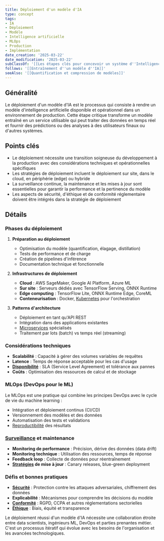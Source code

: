 ```yaml
---
title: Déploiement d'un modèle d'IA
type: concept
tags:
- IA
- Déploiement
- Modèle
- Intelligence artificielle
- MLOps
- Production
- Implémentation
date_creation: '2025-03-22'
date_modification: '2025-03-22'
subClassOf: '[[Les étapes clés pour concevoir un système d''Intelligence Artificielle]]'
follows: '[[Entraînement d''un modèle d''IA]]'
seeAlso: '[[Quantification et compression de modèles]]'
---
```

## Généralité

Le déploiement d'un modèle d'IA est le processus qui consiste à rendre un modèle d'intelligence artificielle disponible et opérationnel dans un environnement de production. Cette étape critique transforme un modèle entraîné en un service utilisable qui peut traiter des données en temps réel et fournir des prédictions ou des analyses à des utilisateurs finaux ou d'autres systèmes.

## Points clés

- Le déploiement nécessite une transition soigneuse du développement à la production avec des considérations techniques et opérationnelles spécifiques
- Les stratégies de déploiement incluent le déploiement sur site, dans le cloud, en périphérie (edge) ou hybride
- La surveillance continue, la maintenance et les mises à jour sont essentielles pour garantir la performance et la pertinence du modèle
- Les aspects de sécurité, d'éthique et de conformité réglementaire doivent être intégrés dans la stratégie de déploiement

## Détails

### Phases du déploiement

1. **Préparation au déploiement**
   - Optimisation du modèle (quantification, élagage, distillation)
   - Tests de performance et de charge
   - Création de pipelines d'inférence
   - Documentation technique et fonctionnelle

2. **Infrastructures de déploiement**
   - **Cloud** : AWS SageMaker, Google AI Platform, Azure ML
   - **Sur site** : Serveurs dédiés avec TensorFlow Serving, ONNX Runtime
   - **Edge computing** : TensorFlow Lite, ONNX Runtime Edge, CoreML
   - **Conteneurisation** : Docker, [Kubernetes](https://fr.wikipedia.org/wiki/Kubernetes) pour l'orchestration

3. **Patterns d'architecture**
   - Déploiement en tant qu'API REST
   - Intégration dans des applications existantes
   - [Microservices](https://fr.wikipedia.org/wiki/Microservices) spécialisés
   - Traitement par lots (batch) vs temps réel (streaming)

### Considérations techniques

- **Scalabilité** : Capacité à gérer des volumes variables de requêtes
- **Latence** : Temps de réponse acceptable pour les cas d'usage
- **[Disponibilité](https://fr.wikipedia.org/wiki/Disponibilité)** : SLA (Service Level Agreement) et tolérance aux pannes
- **Coûts** : Optimisation des ressources de calcul et de stockage

### MLOps (DevOps pour le ML)

Le MLOps est une pratique qui combine les principes DevOps avec le cycle de vie du machine learning :

- Intégration et déploiement continus (CI/CD)
- Versionnement des modèles et des données
- Automatisation des tests et validations
- [Reproductibilité](https://fr.wikipedia.org/wiki/Reproductibilité) des résultats

### [Surveillance](https://fr.wikipedia.org/wiki/Surveillance) et maintenance

- **Monitoring de performance** : Précision, dérive des données (data drift)
- **Monitoring technique** : Utilisation des ressources, temps de réponse
- **Feedback loop** : Collecte de données pour réentraînement
- **[Stratégies](https://fr.wikipedia.org/wiki/Stratégies) de mise à jour** : Canary releases, blue-green deployment

### Défis et bonnes pratiques

- **[Sécurité](https://fr.wikipedia.org/wiki/Sécurité)** : Protection contre les attaques adversariales, chiffrement des données
- **Explicabilité** : Mécanismes pour comprendre les décisions du modèle
- **[Conformité](https://fr.wikipedia.org/wiki/Conformité)** : RGPD, CCPA et autres réglementations sectorielles
- **[Éthique](https://fr.wikipedia.org/wiki/Éthique)** : Biais, équité et transparence

Le déploiement réussi d'un modèle d'IA nécessite une collaboration étroite entre data scientists, ingénieurs ML, DevOps et parties prenantes métier. C'est un processus itératif qui évolue avec les besoins de l'organisation et les avancées technologiques.